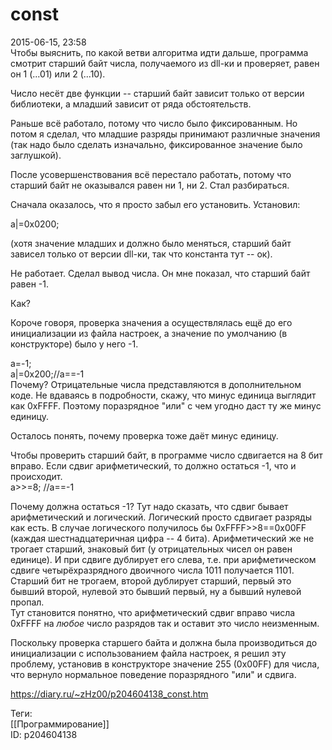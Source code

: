 const
======

   
 2015-06-15, 23:58   
  Чтобы выяснить, по какой ветви алгоритма идти дальше, программа смотрит старший байт числа, получаемого из dll-ки и проверяет, равен он 1 (...01) или 2 (...10).   
   
 Число несёт две функции -- старший байт зависит только от версии библиотеки, а младший зависит от ряда обстоятельств.   
   
 Раньше всё работало, потому что число было фиксированным. Но потом я сделал, что младшие разряды принимают различные значения (так надо было сделать изначально, фиксированное значение было заглушкой).   
   
 После усовершенствования всё перестало работать, потому что старший байт не оказывался равен ни 1, ни 2. Стал разбираться.   
   
 Сначала оказалось, что я просто забыл его установить. Установил:   
   
 a|=0x0200;   
   
 (хотя значение младших и должно было меняться, старший байт зависел только от версии dll-ки, так что константа тут -- ок).   
   
 Не работает. Сделал вывод числа. Он мне показал, что старший байт равен -1.   
   
 Как?   
   
 Короче говоря, проверка значения a осуществлялась ещё до его инициализации из файла настроек, а значение по умолчанию (в конструкторе) было у него -1.   
   
 a=-1;   
 a|=0x200;//a==-1   
 Почему? Отрицательные числа представляются в дополнительном коде. Не вдаваясь в подробности, скажу, что минус единица выглядит как 0xFFFF. Поэтому поразрядное "или" с чем угодно даст ту же минус единицу.   
   
 Осталось понять, почему проверка тоже даёт минус единицу.   
   
 Чтобы проверить старший байт, в программе число сдвигается на 8 бит вправо. Если сдвиг арифметический, то должно остаться -1, что и происходит.   
 a>>=8; //a==-1   
   
 Почему должна остаться -1? Тут надо сказать, что сдвиг бывает арифметический и логический. Логический просто сдвигает разряды как есть. В случае логического получилось бы 0xFFFF>>8==0x00FF (каждая шестнадцатеричная цифра -- 4 бита). Арифметический же не трогает старший, знаковый бит (у отрицательных чисел он равен единице). И при сдвиге дублирует его слева, т.е. при арифметическом сдвиге четырёхразрядного двоичного числа 1011 получается 1101. Старший бит не трогаем, второй дублирует старший, первый это бывший второй, нулевой это бывший первый, ну а бывший нулевой пропал.   
 Тут становится понятно, что арифметический сдвиг вправо числа 0xFFFF на  *любое*  число разрядов так и оставит это число неизменным.   
   
 Поскольку проверка старшего байта и должна была производиться до инициализации с использованием файла настроек, я решил эту проблему, установив в конструкторе значение 255 (0x00FF) для числа, что вернуло нормальное поведение поразрядного "или" и сдвига.   
    
 <https://diary.ru/~zHz00/p204604138_const.htm>   
   
 Теги:   
 [[Программирование]]   
 ID: p204604138